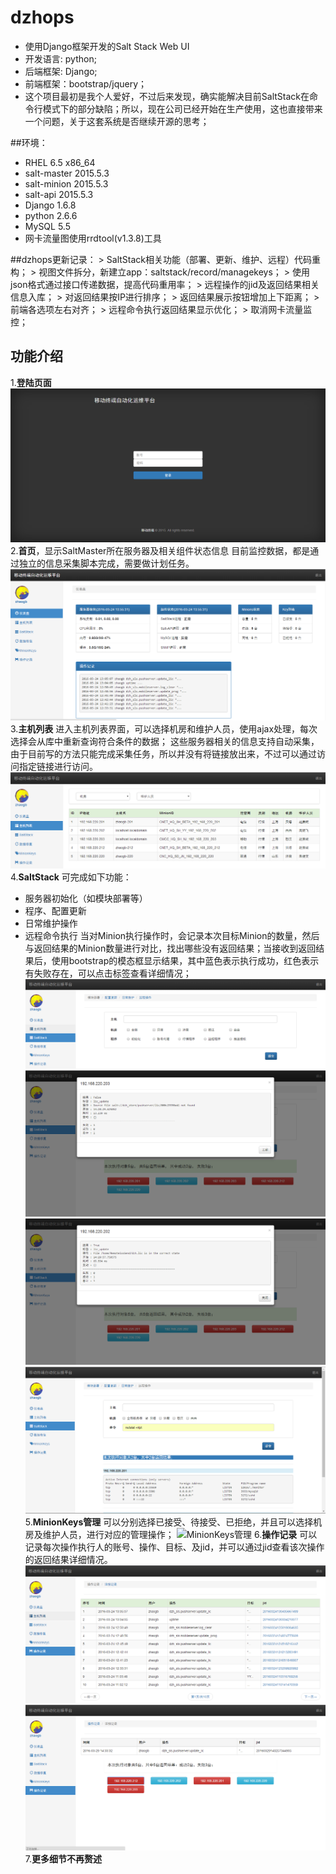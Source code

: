 # dzhops
+ 使用Django框架开发的Salt Stack Web UI
+ 开发语言: python;
+ 后端框架: Django;
+ 前端框架：bootstrap/jquery；
+ 这个项目最初是我个人爱好，不过后来发现，确实能解决目前SaltStack在命令行模式下的部分缺陷；所以，现在公司已经开始在生产使用，这也直接带来一个问题，关于这套系统是否继续开源的思考；

##环境：
+ RHEL 6.5 x86_64
+ salt-master 2015.5.3
+ salt-minion 2015.5.3
+ salt-api 2015.5.3
+ Django 1.6.8
+ python 2.6.6
+ MySQL 5.5
+ 网卡流量图使用rrdtool(v1.3.8)工具

##dzhops更新记录：
    > SaltStack相关功能（部署、更新、维护、远程）代码重构；
    > 视图文件拆分，新建立app：saltstack/record/managekeys；
    > 使用json格式通过接口传递数据，提高代码重用率；
    > 远程操作的jid及返回结果相关信息入库；
    > 对返回结果按IP进行排序；
    > 返回结果展示按钮增加上下距离；
    > 前端各选项左右对齐；
    > 远程命令执行返回结果显示优化；
    > 取消网卡流量监控；

## 功能介绍
1.**登陆页面**
![登陆](https://github.com/Hasal/dzhops_picture/blob/master/dzhops_pic/login.png)
2.**首页**，显示SaltMaster所在服务器及相关组件状态信息
目前监控数据，都是通过独立的信息采集脚本完成，需要做计划任务。
![仪表盘](https://github.com/Hasal/dzhops_picture/blob/master/dzhops_pic/index.png)
3.**主机列表**
进入主机列表界面，可以选择机房和维护人员，使用ajax处理，每次选择会从库中重新查询符合条件的数据；
这些服务器相关的信息支持自动采集，由于目前写的方法只能完成采集任务，所以并没有将链接放出来，不过可以通过访问指定链接进行访问。
![主机列表](https://github.com/Hasal/dzhops_picture/blob/master/dzhops_pic/asset.png)
4.**SaltStack**
可完成如下功能：
+ 服务器初始化（如模块部署等）
+ 程序、配置更新
+ 日常维护操作
+ 远程命令执行
当对Minion执行操作时，会记录本次目标Minion的数量，然后与返回结果的Minion数量进行对比，找出哪些没有返回结果；当接收到返回结果后，使用bootstrap的模态框显示结果，其中蓝色表示执行成功，红色表示有失败存在，可以点击标签查看详细情况；
![模块部署](https://github.com/Hasal/dzhops_picture/blob/master/dzhops_pic/deploy.png)
![模块部署-返回结果-模态框展开-失败情况](https://github.com/Hasal/dzhops_picture/blob/master/dzhops_pic/deploy_show.png)
![模块部署-返回结果-模态框展开-成功情况](https://github.com/Hasal/dzhops_picture/blob/master/dzhops_pic/deploy_show_success.png)
![远程命令执行](https://github.com/Hasal/dzhops_picture/blob/master/dzhops_pic/execute.png)
5.**MinionKeys管理**
可以分别选择已接受、待接受、已拒绝，并且可以选择机房及维护人员，进行对应的管理操作；
![MinionKeys管理](https://github.com/Hasal/dzhops_picture/blob/master/dzhops_pic/keys.png)
6.**操作记录**
可以记录每次操作执行人的账号、操作、目标、及jid，并可以通过jid查看该次操作的返回结果详细情况。
![操作记录](https://github.com/Hasal/dzhops_picture/blob/master/dzhops_pic/record.png)
![操作记录-详细](https://github.com/Hasal/dzhops_picture/blob/master/dzhops_pic/record_detail.png)
7.**更多细节不再赘述**
